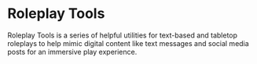 # Roleplay Tools

Roleplay Tools is a series of helpful utilities for text-based and tabletop roleplays to help mimic digital content like text messages and social media posts for an immersive play experience.
